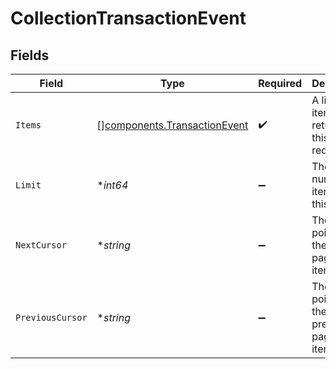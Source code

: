 # CollectionTransactionEvent


## Fields

| Field                                                                        | Type                                                                         | Required                                                                     | Description                                                                  | Example                                                                      |
| ---------------------------------------------------------------------------- | ---------------------------------------------------------------------------- | ---------------------------------------------------------------------------- | ---------------------------------------------------------------------------- | ---------------------------------------------------------------------------- |
| `Items`                                                                      | [][components.TransactionEvent](../../models/components/transactionevent.md) | :heavy_check_mark:                                                           | A list of items returned for this request.                                   |                                                                              |
| `Limit`                                                                      | **int64*                                                                     | :heavy_minus_sign:                                                           | The number of items for this page.                                           | 20                                                                           |
| `NextCursor`                                                                 | **string*                                                                    | :heavy_minus_sign:                                                           | The cursor pointing at the next page of items.                               | ZXhhbXBsZTE                                                                  |
| `PreviousCursor`                                                             | **string*                                                                    | :heavy_minus_sign:                                                           | The cursor pointing at the previous page of items.                           | Xkjss7asS                                                                    |